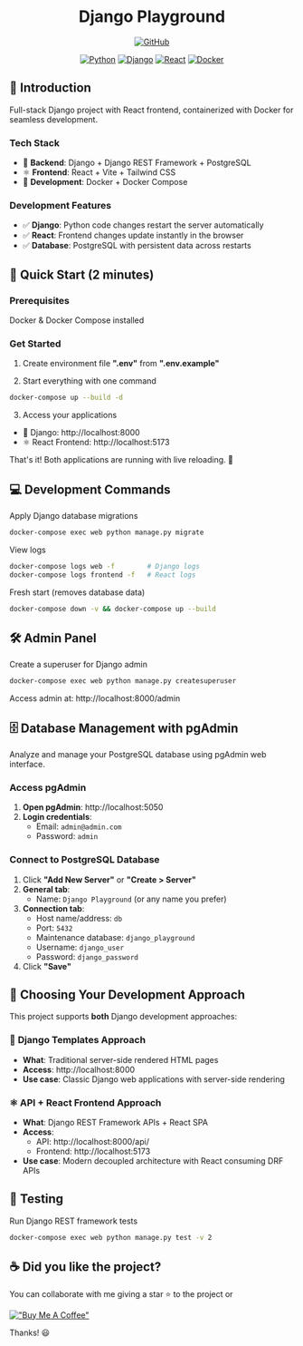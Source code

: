 <div align="center">

# Django Playground

[![GitHub](https://img.shields.io/github/license/mashape/apistatus.svg)](https://github.com/joacod/django-playground/blob/main/LICENSE)

[![Python](https://img.shields.io/badge/python-3670A0?style=for-the-badge&logo=python&logoColor=ffdd54)](https://www.python.org)
[![Django](https://img.shields.io/badge/django-%23092E20.svg?style=for-the-badge&logo=django&logoColor=white)](https://www.djangoproject.com)
[![React](https://img.shields.io/badge/react-%2320232a.svg?style=for-the-badge&logo=react&logoColor=%2361DAFB)](https://react.dev/)
[![Docker](https://img.shields.io/badge/docker-%230db7ed.svg?style=for-the-badge&logo=docker&logoColor=white)](https://www.docker.com/)

</div>

## 👋 Introduction

Full-stack Django project with React frontend, containerized with Docker for seamless development.

### Tech Stack

- 🐍 **Backend**: Django + Django REST Framework + PostgreSQL
- ⚛️ **Frontend**: React + Vite + Tailwind CSS
- 🐳 **Development**: Docker + Docker Compose

### Development Features

- ✅ **Django**: Python code changes restart the server automatically
- ✅ **React**: Frontend changes update instantly in the browser
- ✅ **Database**: PostgreSQL with persistent data across restarts

## 🚀 Quick Start (2 minutes)

### Prerequisites

Docker & Docker Compose installed

### Get Started

1. Create environment file **".env"** from **".env.example"**

2. Start everything with one command

```bash
docker-compose up --build -d
```

3. Access your applications

- 🐍 Django: http://localhost:8000
- ⚛️ React Frontend: http://localhost:5173

That's it! Both applications are running with live reloading. 🎉

## 💻 Development Commands

Apply Django database migrations

```bash
docker-compose exec web python manage.py migrate
```

View logs

```bash
docker-compose logs web -f        # Django logs
docker-compose logs frontend -f   # React logs
```

Fresh start (removes database data)

```bash
docker-compose down -v && docker-compose up --build
```

## 🛠️ Admin Panel

Create a superuser for Django admin

```bash
docker-compose exec web python manage.py createsuperuser
```

Access admin at: http://localhost:8000/admin

## 🗄️ Database Management with pgAdmin

Analyze and manage your PostgreSQL database using pgAdmin web interface.

### Access pgAdmin

1. **Open pgAdmin**: http://localhost:5050
2. **Login credentials**:
   - Email: `admin@admin.com`
   - Password: `admin`

### Connect to PostgreSQL Database

1. Click **"Add New Server"** or **"Create > Server"**
2. **General tab**:
   - Name: `Django Playground` (or any name you prefer)
3. **Connection tab**:
   - Host name/address: `db`
   - Port: `5432`
   - Maintenance database: `django_playground`
   - Username: `django_user`
   - Password: `django_password`
4. Click **"Save"**

## 📝 Choosing Your Development Approach

This project supports **both** Django development approaches:

### 🐍 **Django Templates Approach**

- **What**: Traditional server-side rendered HTML pages
- **Access**: http://localhost:8000
- **Use case**: Classic Django web applications with server-side rendering

### ⚛️ **API + React Frontend Approach**

- **What**: Django REST Framework APIs + React SPA
- **Access**:
  - API: http://localhost:8000/api/
  - Frontend: http://localhost:5173
- **Use case**: Modern decoupled architecture with React consuming DRF APIs

## 🧪 Testing

Run Django REST framework tests

```bash
docker-compose exec web python manage.py test -v 2
```

## ☕️ Did you like the project?

You can collaborate with me giving a star ⭐️ to the project or

[!["Buy Me A Coffee"](https://www.buymeacoffee.com/assets/img/custom_images/orange_img.png)](https://www.buymeacoffee.com/joacod)

Thanks! 😃
